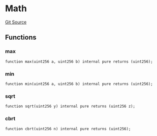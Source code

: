 # Math
[Git Source](https://github.com/alchemix-finance/alchemix-v2-dao/blob/ede6fa522daa0fff2c20e5420d5e76d74abb70c3/src/libraries/Math.sol)


## Functions
### max


```solidity
function max(uint256 a, uint256 b) internal pure returns (uint256);
```

### min


```solidity
function min(uint256 a, uint256 b) internal pure returns (uint256);
```

### sqrt


```solidity
function sqrt(uint256 y) internal pure returns (uint256 z);
```

### cbrt


```solidity
function cbrt(uint256 n) internal pure returns (uint256);
```


